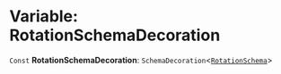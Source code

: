 # Variable: RotationSchemaDecoration

`Const` **RotationSchemaDecoration**: `SchemaDecoration`<[`RotationSchema`](/en/auto-docs/playground-react/types/RotationSchema.md)>
